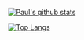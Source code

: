 [![Paul's github stats](https://github-readme-stats.vercel.app/api?username=citypaul&count_private=true&show_icons=true&theme=tokyonight)](https://github.com/anuraghazra/github-readme-stats)

[![Top Langs](https://github-readme-stats.vercel.app/api/top-langs/?username=citypaul&layout=compact&theme=tokyonight)](https://github.com/anuraghazra/github-readme-stats)
